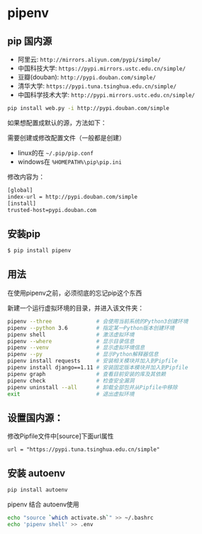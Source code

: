 # pipenv

## pip 国内源

- 阿里云: `http://mirrors.aliyun.com/pypi/simple/`
- 中国科技大学: `https://pypi.mirrors.ustc.edu.cn/simple/` 
- 豆瓣(douban): `http://pypi.douban.com/simple/`
- 清华大学: `https://pypi.tuna.tsinghua.edu.cn/simple/`
- 中国科学技术大学: `http://pypi.mirrors.ustc.edu.cn/simple/`

```bash
pip install web.py -i http://pypi.douban.com/simple
```

如果想配置成默认的源，方法如下：

需要创建或修改配置文件（一般都是创建）

- linux的在 `~/.pip/pip.conf `
- windows在 `%HOMEPATH%\pip\pip.ini`

修改内容为：

```bash
[global]
index-url = http://pypi.douban.com/simple
[install]
trusted-host=pypi.douban.com
```

## 安装pip

```bash
$ pip install pipenv
```

## 用法

在使用pipenv之前，必须彻底的忘记pip这个东西

新建一个运行虚拟环境的目录，并进入该文件夹：

```bash
pipenv --three 				# 会使用当前系统的Python3创建环境
pipenv --python 3.6 		# 指定某一Python版本创建环境
pipenv shell 				# 激活虚拟环境
pipenv --where  			# 显示目录信息
pipenv --venv  				# 显示虚拟环境信息
pipenv --py  				# 显示Python解释器信息
pipenv install requests 	# 安装相关模块并加入到Pipfile
pipenv install django==1.11 # 安装固定版本模块并加入到Pipfile
pipenv graph 				# 查看目前安装的库及其依赖
pipenv check 				# 检查安全漏洞
pipenv uninstall --all  	# 卸载全部包并从Pipfile中移除
exit 						# 退出虚拟环境
```

## 设置国内源：

修改Pipfile文件中[source]下面url属性

`url = "https://pypi.tuna.tsinghua.edu.cn/simple"`

## 安装 autoenv

```bash
pip install autoenv
```

pipenv 结合 autoenv使用

```bash
echo "source `which activate.sh`" >> ~/.bashrc
echo 'pipenv shell' >> .env
```
